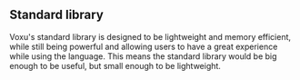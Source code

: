 ## Standard library

Voxu's standard library is designed to be lightweight and memory efficient, while still being powerful and
allowing users to have a great experience while using the language. This means the standard library would be
big enough to be useful, but small enough to be lightweight.
